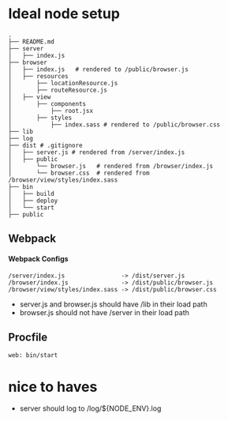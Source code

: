 # Ideal node setup


```
.
├── README.md
├── server
│   ├── index.js
├── browser
│   ├── index.js   # rendered to /public/browser.js
│   ├── resources
│       ├── locationResource.js
│       ├── routeResource.js
│   ├── view
│       ├── components
│           ├── root.jsx
│       ├── styles
│           ├── index.sass # rendered to /public/browser.css
├── lib
├── log
├── dist # .gitignore
│   ├── server.js # rendered from /server/index.js
│   ├── public
│       └── browser.js   # rendered from /browser/index.js
│       └── browser.css  # rendered from /browser/view/styles/index.sass
├── bin
│   ├── build
│   ├── deploy
│   └── start
├── public
```

## Webpack

#### Webpack Configs

```
/server/index.js                -> /dist/server.js
/browser/index.js               -> /dist/public/browser.js
/browser/view/styles/index.sass -> /dist/public/browser.css
```

- server.js and browser.js should have /lib in their load path
- browser.js should not have /server in their load path


## Procfile

```
web: bin/start
```




# nice to haves

- server should log to /log/${NODE_ENV}.log
